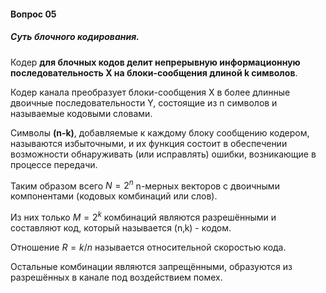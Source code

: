 #### Вопрос 05

##### Суть блочного кодирования.

Кодер **для блочных кодов делит непрерывную информационную последовательность Х на блоки-сообщения длиной k символов**.

Кодер канала преобразует блоки-сообщения Х в более длинные двоичные последовательности Y, состоящие из n символов и называемые кодовыми словами.

Символы **(n-k)**, добавляемые к каждому блоку сообщению кодером, называются избыточными, и их функция состоит в обеспечении возможности обнаруживать (или исправлять) ошибки, возникающие в процессе передачи. 

Таким образом всего $N=2^n$ n-мерных векторов с двоичными компонентами (кодовых комбинаций или
слов).

Из них только $M=2^k$ комбинаций являются разрешёнными и составляют код, который называется
(n‚k) - кодом.

Отношение $R=k/n$ называется относительной скоростью кода.

Остальные комбинации являются запрещёнными, образуются из разрешённых в канале под воздействием помех.